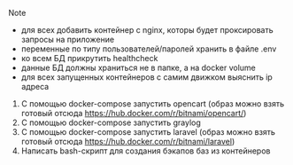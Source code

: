 > [!NOTE]  
> - для всех добавить контейнер с nginx, которы будет проксировать запросы на приложение
> - переменные по типу пользователей/паролей хранить в файле .env
> - ко всем БД прикрутить healthcheck
> - данные БД должны храниться не в папке, а на docker volume
> - для всех запущенных контейнеров с самим движком выяснить ip адреса

1) С помощью docker-compose запустить opencart (образ можно взять готовый отсюда https://hub.docker.com/r/bitnami/opencart/)
2) С помощью docker-compose запустить graylog
3) С помощью docker-compose запустить laravel (образ можно взять готовый отсюда https://hub.docker.com/r/bitnami/laravel)
4) Написать bash-скрипт для создания бэкапов баз из контейнеров
